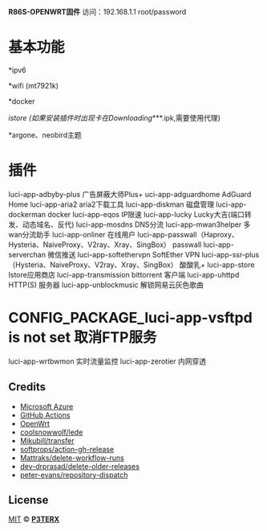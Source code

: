 **R86S-OPENWRT固件**
访问：192.168.1.1 root/password
# 基本功能

*ipv6

*wifi (mt7921k)

*docker

*istore (如果安装插件时出现卡在Downloading****.ipk,需要使用代理)

*argone、neobird主题

# 插件

luci-app-adbyby-plus  广告屏蔽大师Plus+
uci-app-adguardhome  AdGuard Home
luci-app-aria2  aria2下载工具
luci-app-diskman  磁盘管理
luci-app-dockerman  docker
luci-app-eqos  IP限速
luci-app-lucky  Lucky大吉(端口转发、动态域名、反代)
luci-app-mosdns  DNS分流
luci-app-mwan3helper 多wan分流助手
luci-app-onliner  在线用户
luci-app-passwall（Haproxy、Hysteria、NaiveProxy、V2ray、Xray、SingBox） passwall
luci-app-serverchan  微信推送
luci-app-softethervpn  SoftEther VPN
luci-app-ssr-plus（Hysteria、NaiveProxy、V2ray、Xray、SingBox） 酸酸乳+
luci-app-store  Istore应用商店
luci-app-transmission  bittorrent 客户端
luci-app-uhttpd   HTTP(S) 服务器
luci-app-unblockmusic  解锁网易云灰色歌曲
# CONFIG_PACKAGE_luci-app-vsftpd is not set  取消FTP服务
luci-app-wrtbwmon  实时流量监控
luci-app-zerotier  内网穿透

## Credits

- [Microsoft Azure](https://azure.microsoft.com)
- [GitHub Actions](https://github.com/features/actions)
- [OpenWrt](https://github.com/openwrt/openwrt)
- [coolsnowwolf/lede](https://github.com/coolsnowwolf/lede)
- [Mikubill/transfer](https://github.com/Mikubill/transfer)
- [softprops/action-gh-release](https://github.com/softprops/action-gh-release)
- [Mattraks/delete-workflow-runs](https://github.com/Mattraks/delete-workflow-runs)
- [dev-drprasad/delete-older-releases](https://github.com/dev-drprasad/delete-older-releases)
- [peter-evans/repository-dispatch](https://github.com/peter-evans/repository-dispatch)

## License

[MIT](https://github.com/P3TERX/Actions-OpenWrt/blob/main/LICENSE) © [**P3TERX**](https://p3terx.com)
